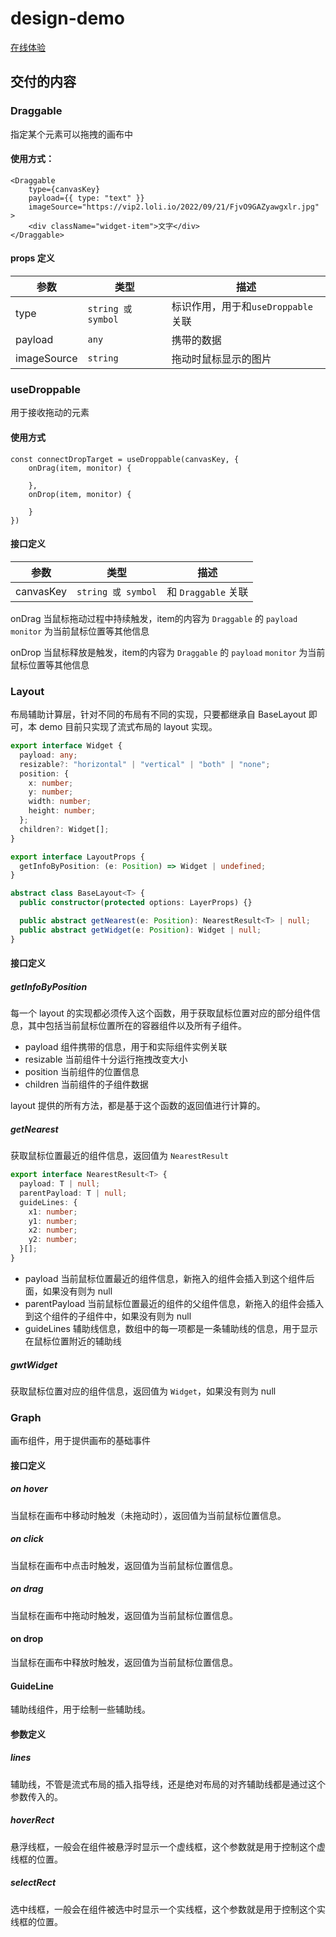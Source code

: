 # design-demo
[在线体验](https://design-demo-4jtxt67mb-alanlang.vercel.app/)

## 交付的内容
### Draggable
指定某个元素可以拖拽的画布中

#### 使用方式：
```tsx
<Draggable
    type={canvasKey}
    payload={{ type: "text" }}
    imageSource="https://vip2.loli.io/2022/09/21/FjvO9GAZyawgxlr.jpg"
>
    <div className="widget-item">文字</div>
</Draggable>
```
#### props 定义
| 参数 | 类型 | 描述 |
| --- | --- | --- |
| type | `string 或 symbol` | 标识作用，用于和`useDroppable`关联|
| payload | `any` | 携带的数据|
| imageSource | `string` | 拖动时鼠标显示的图片 |

### useDroppable
用于接收拖动的元素

#### 使用方式
```tsx
const connectDropTarget = useDroppable(canvasKey, {
    onDrag(item, monitor) {

    },
    onDrop(item, monitor) {

    }
})
```

#### 接口定义
| 参数 | 类型 | 描述 |
| --- | --- | --- |
| canvasKey | `string 或 symbol` | 和 `Draggable` 关联|

onDrag
当鼠标拖动过程中持续触发，item的内容为 `Draggable` 的 `payload`
`monitor` 为当前鼠标位置等其他信息

onDrop
当鼠标释放是触发，item的内容为 `Draggable` 的 `payload`
`monitor` 为当前鼠标位置等其他信息

### Layout
布局辅助计算层，针对不同的布局有不同的实现，只要都继承自 BaseLayout 即可，本 demo 目前只实现了流式布局的 layout 实现。
```ts
export interface Widget {
  payload: any;
  resizable?: "horizontal" | "vertical" | "both" | "none";
  position: {
    x: number;
    y: number;
    width: number;
    height: number;
  };
  children?: Widget[];
}

export interface LayoutProps {
  getInfoByPosition: (e: Position) => Widget | undefined;
}

abstract class BaseLayout<T> {
  public constructor(protected options: LayerProps) {}

  public abstract getNearest(e: Position): NearestResult<T> | null;
  public abstract getWidget(e: Position): Widget | null;
}
```

#### 接口定义
##### getInfoByPosition

每一个 layout 的实现都必须传入这个函数，用于获取鼠标位置对应的部分组件信息，其中包括当前鼠标位置所在的容器组件以及所有子组件。
* payload 组件携带的信息，用于和实际组件实例关联
* resizable 当前组件十分运行拖拽改变大小
* position 当前组件的位置信息
* children 当前组件的子组件数据

layout 提供的所有方法，都是基于这个函数的返回值进行计算的。

##### getNearest
获取鼠标位置最近的组件信息，返回值为 `NearestResult`
```ts
export interface NearestResult<T> {
  payload: T | null;
  parentPayload: T | null;
  guideLines: {
    x1: number;
    y1: number;
    x2: number;
    y2: number;
  }[];
}
```
* payload 当前鼠标位置最近的组件信息，新拖入的组件会插入到这个组件后面，如果没有则为 null
* parentPayload 当前鼠标位置最近的组件的父组件信息，新拖入的组件会插入到这个组件的子组件中，如果没有则为 null
* guideLines 辅助线信息，数组中的每一项都是一条辅助线的信息，用于显示在鼠标位置附近的辅助线

##### gwtWidget
获取鼠标位置对应的组件信息，返回值为 `Widget`，如果没有则为 null

### Graph
画布组件，用于提供画布的基础事件

#### 接口定义
##### on hover
当鼠标在画布中移动时触发（未拖动时），返回值为当前鼠标位置信息。

##### on click
当鼠标在画布中点击时触发，返回值为当前鼠标位置信息。

##### on drag
当鼠标在画布中拖动时触发，返回值为当前鼠标位置信息。

#### on drop
当鼠标在画布中释放时触发，返回值为当前鼠标位置信息。

#### GuideLine
辅助线组件，用于绘制一些辅助线。

#### 参数定义
##### lines
辅助线，不管是流式布局的插入指导线，还是绝对布局的对齐辅助线都是通过这个参数传入的。

##### hoverRect
悬浮线框，一般会在组件被悬浮时显示一个虚线框，这个参数就是用于控制这个虚线框的位置。

##### selectRect
选中线框，一般会在组件被选中时显示一个实线框，这个参数就是用于控制这个实线框的位置。